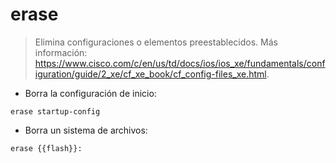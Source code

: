 # erase

> Elimina configuraciones o elementos preestablecidos.
> Más información: <https://www.cisco.com/c/en/us/td/docs/ios/ios_xe/fundamentals/configuration/guide/2_xe/cf_xe_book/cf_config-files_xe.html>.

- Borra la configuración de inicio:

`erase startup-config`

- Borra un sistema de archivos:

`erase {{flash}}:`
